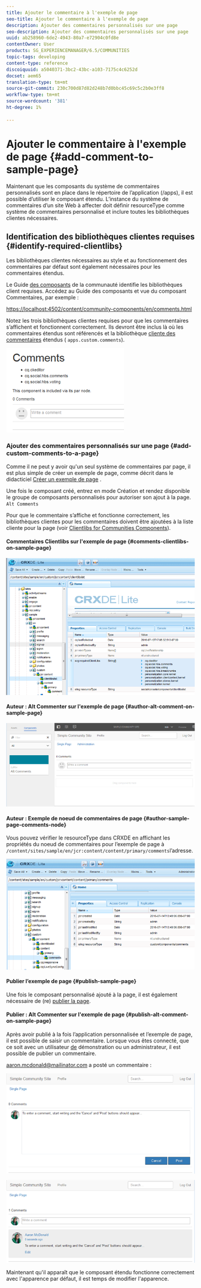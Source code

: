 ```yaml
---
title: Ajouter le commentaire à l'exemple de page
seo-title: Ajouter le commentaire à l'exemple de page
description: Ajouter des commentaires personnalisés sur une page
seo-description: Ajouter des commentaires personnalisés sur une page
uuid: ab258960-6de2-4943-80a7-e72904c0fd8e
contentOwner: User
products: SG_EXPERIENCEMANAGER/6.5/COMMUNITIES
topic-tags: developing
content-type: reference
discoiquuid: a5040371-3bc2-43bc-a103-7175c4c6252d
docset: aem65
translation-type: tm+mt
source-git-commit: 230c700d87d82d248b7d0bbc45c69c5c2b0e3ff8
workflow-type: tm+mt
source-wordcount: '381'
ht-degree: 1%

---
```



# Ajouter le commentaire à l&#39;exemple de page  {#add-comment-to-sample-page}

Maintenant que les composants du système de commentaires personnalisés sont en place dans le répertoire de l’application (/apps), il est possible d’utiliser le composant étendu. L’instance du système de commentaires d’un site Web à affecter doit définir resourceType comme système de commentaires personnalisé et inclure toutes les bibliothèques clientes nécessaires.

## Identification des bibliothèques clientes requises {#identify-required-clientlibs}

Les bibliothèques clientes nécessaires au style et au fonctionnement des commentaires par défaut sont également nécessaires pour les commentaires étendus.

Le Guide [des composants](/help/communities/components-guide.md) de la communauté identifie les bibliothèques client requises. Accédez au Guide des composants et vue du composant Commentaires, par exemple :

[https://localhost:4502/content/community-components/en/comments.html](https://localhost:4502/content/community-components/en/comments.html)

Notez les trois bibliothèques clientes requises pour que les commentaires s’affichent et fonctionnent correctement. Ils devront être inclus là où les commentaires étendus sont référencés et la bibliothèque [cliente des commentaires](/help/communities/extend-create-components.md#create-a-client-library-folder) étendus ( `apps.custom.comments`).

![chlimage_1-47](assets/chlimage_1-47.png)

### Ajouter des commentaires personnalisés sur une page {#add-custom-comments-to-a-page}

Comme il ne peut y avoir qu&#39;un seul système de commentaires par page, il est plus simple de créer un exemple de page, comme décrit dans le didacticiel [Créer un exemple de page](/help/communities/create-sample-page.md) .

Une fois le composant créé, entrez en mode Création et rendez disponible le groupe de composants personnalisés pour autoriser son ajout à la page. `Alt Comments`

Pour que le commentaire s’affiche et fonctionne correctement, les bibliothèques clientes pour les commentaires doivent être ajoutées à la liste cliente pour la page (voir [Clientlibs for Communities Components](/help/communities/clientlibs.md)).

#### Commentaires Clientlibs sur l&#39;exemple de page {#comments-clientlibs-on-sample-page}

![chlimage_1-48](assets/chlimage_1-48.png)

#### Auteur : Alt Commenter sur l&#39;exemple de page {#author-alt-comment-on-sample-page}

![chlimage_1-49](assets/chlimage_1-49.png)

#### Auteur : Exemple de noeud de commentaires de page {#author-sample-page-comments-node}

Vous pouvez vérifier le resourceType dans CRXDE en affichant les propriétés du noeud de commentaires pour l’exemple de page à `/content/sites/sample/en/jcr:content/content/primary/comments`l’adresse.

![chlimage_1-50](assets/chlimage_1-50.png)

#### Publier l’exemple de page {#publish-sample-page}

Une fois le composant personnalisé ajouté à la page, il est également nécessaire de (re) [publier la page](/help/communities/sites-console.md#publishing-the-site).

#### Publier : Alt Commenter sur l&#39;exemple de page {#publish-alt-comment-on-sample-page}

Après avoir publié à la fois l’application personnalisée et l’exemple de page, il est possible de saisir un commentaire. Lorsque vous êtes connecté, que ce soit avec un utilisateur [de](/help/communities/tutorials.md#demo-users) démonstration ou un administrateur, il est possible de publier un commentaire.

aaron.mcdonald@mailinator.com a posté un commentaire :

![chlimage_1-51](assets/chlimage_1-51.png)

![chlimage_1-52](assets/chlimage_1-52.png)

Maintenant qu&#39;il apparaît que le composant étendu fonctionne correctement avec l&#39;apparence par défaut, il est temps de modifier l&#39;apparence.